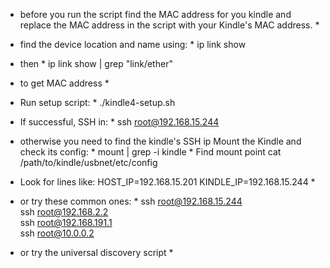 * before you run the script find the MAC address for you kindle and replace the MAC address in the script with your Kindle's MAC address. *

* find the device location and name using: *
ip link show

* then *
ip link show <name> | grep "link/ether"
* to get MAC address *

* Run setup script: *
./kindle4-setup.sh

* If successful, SSH in: *
ssh root@192.168.15.244

* otherwise you need to find the kindle's SSH ip
 Mount the Kindle and check its config: *
mount | grep -i kindle  * Find mount point
cat /path/to/kindle/usbnet/etc/config

* Look for lines like:
 HOST_IP=192.168.15.201
 KINDLE_IP=192.168.15.244 *

* or try these common ones: *
ssh root@192.168.15.244   
ssh root@192.168.2.2     
ssh root@192.168.191.1   
ssh root@10.0.0.2  

* or try the universal discovery script *
